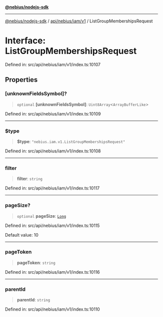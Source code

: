 [**@nebius/nodejs-sdk**](../../../../../README.md)

***

[@nebius/nodejs-sdk](../../../../../README.md) / [api/nebius/iam/v1](../README.md) / ListGroupMembershipsRequest

# Interface: ListGroupMembershipsRequest

Defined in: src/api/nebius/iam/v1/index.ts:10107

## Properties

### \[unknownFieldsSymbol\]?

> `optional` **\[unknownFieldsSymbol\]**: `Uint8Array`\<`ArrayBufferLike`\>

Defined in: src/api/nebius/iam/v1/index.ts:10109

***

### $type

> **$type**: `"nebius.iam.v1.ListGroupMembershipsRequest"`

Defined in: src/api/nebius/iam/v1/index.ts:10108

***

### filter

> **filter**: `string`

Defined in: src/api/nebius/iam/v1/index.ts:10117

***

### pageSize?

> `optional` **pageSize**: [`Long`](../../../../../runtime/protos/core/classes/Long.md)

Defined in: src/api/nebius/iam/v1/index.ts:10115

Default value: 10

***

### pageToken

> **pageToken**: `string`

Defined in: src/api/nebius/iam/v1/index.ts:10116

***

### parentId

> **parentId**: `string`

Defined in: src/api/nebius/iam/v1/index.ts:10110
